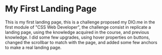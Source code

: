 # My First Landing Page

This is my first landing page, this is a challenge proposed my DIO.me in the first module of "CSS Web Developer", the challenge consist in replicate a landing page, using the knowledge acquired in the course, and previous knowledge.
I did some few upgrades, using hover properties on buttons, changed the scrollbar to match with the page, and added some few anchors to make a real landing page.